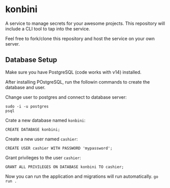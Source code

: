 # konbini

A service to manage secrets for your awesome projects. This repository will include a CLI tool to tap into
the service.

Feel free to fork/clone this repository and host the service on your own server.

## Database Setup

Make sure you have PostgreSQL (code works with v14) installed.

After installing POstgreSQL, run the followin commands to create the database and user.

Change user to postgres and connect to database server:
```
sudo -i -u postgres
psql
```

Crate a new database named `konbini`:
```
CREATE DATABASE konbini;
```

Create a new user named `cashier`:
```
CREATE USER cashier WITH PASSWORD 'mypassword';
```

Grant privileges to the user `cashier`:
```
GRANT ALL PRIVILEGES ON DATABASE konbini TO cashier;
```

Now you can run the application and migrations will run automatically. `go run .`
